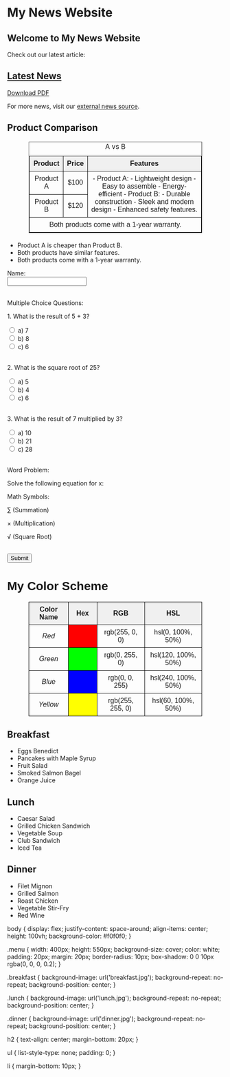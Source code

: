 <!DOCTYPE html>
<html>
<head>
    <h1>My News Website</h1>
<head>
<body>
    <h2>Welcome to My News Website</h2>
    <p>Check out our latest article:</p>
    <h2><a href="/BasicWebDev/Online News Article.pdf">Latest News</a></h2>
    <p><a href="BasicWebDev/Online News Article.pdf" target="_blank">Download PDF</a></p>
    <p>For more news, visit our <a href="https://www.thedailyupside.com" target="_blank">external news source</a>.</p>
</body>
</head>
</head>
</html>  

<!DOCTYPE html>
<html>
<head>
    <h2>Product Comparison</h2>
</head>
<body>
    <table border="1">
        <caption>A vs B</caption>
        <tr>
            <th>Product</th>
            <th>Price</th>
            <th>Features</th>
        </tr>
        <tr>
            <td>Product A</td>
            <td>$100</td>
            <td rowspan="2">- Product A:
  - Lightweight design
  - Easy to assemble
  - Energy-efficient
- Product B:
  - Durable construction
  - Sleek and modern design
  - Enhanced safety features.</td>
        </tr>
        <tr>
            <td>Product B</td>
            <td>$120</td>
        </tr>
        <tr>
            <td colspan="3">Both products come with a 1-year warranty.</td>
        </tr>
    </table>
    <ul>
        <li>Product A is cheaper than Product B.</li>
        <li>Both products have similar features.</li>
        <li>Both products come with a 1-year warranty.</li>
    </ul>
</body>
</html>

<!-- Start of Math Test -->

<form>
  <label for="name">Name:</label><br>
  <input type="text" id="name" name="name"><br><br>
  
  <p>Multiple Choice Questions:</p>
  
  <p>1. What is the result of 5 + 3?</p>
  <input type="radio" id="q1a" name="q1" value="a">
  <label for="q1a">a) 7</label><br>
  <input type="radio" id="q1b" name="q1" value="b">
  <label for="q1b">b) 8</label><br>
  <input type="radio" id="q1c" name="q1" value="c">
  <label for="q1c">c) 6</label><br><br>
  
  <p>2. What is the square root of 25?</p>
  <input type="radio" id="q2a" name="q2" value="a">
  <label for="q2a">a) 5</label><br>
  <input type="radio" id="q2b" name="q2" value="b">
  <label for="q2b">b) 4</label><br>
  <input type="radio" id="q2c" name="q2" value="c">
  <label for="q2c">c) 6</label><br><br>
  
  <p>3. What is the result of 7 multiplied by 3?</p>
  <input type="radio" id="q3a" name="q3" value="a">
  <label for="q3a">a) 10</label><br>
  <input type="radio" id="q3b" name="q3" value="b">
  <label for="q3b">b) 21</label><br>
  <input type="radio" id="q3c" name="q3" value="c">
  <label for="q3c">c) 28</label><br><br>
  
  <p>Word Problem:</p>
  <p>Solve the following equation for x:</p>

  
  <p>Math Symbols:</p>
  <p>&sum; (Summation)</p>
  <p>&times; (Multiplication)</p>
  <p>&radic; (Square Root)</p><br>
  
  <input type="submit" value="Submit">
</form>

<!-- End of Math Test -->

<!DOCTYPE html>
<html>
<head>
  <title>Color Scheme Table</title>
  <style>
    table {
      width: 100%;
      border-collapse: collapse;
    }
    th, td {
      border: 1px solid black;
      padding: 8px;
      text-align: center;
    }
    th {
      background-color: #f2f2f2;
      font-family: Arial, sans-serif;
      font-weight: bold;
    }
    td {
      font-family: Arial, sans-serif;
    }
    .color-name {
      font-style: italic;
    }
    .color-sample {
      width: 50px;
      height: 50px;
    }
  </style>
</head>
<body>

<h1 style="font-family: Arial, sans-serif;">My Color Scheme</h1>

<table>
  <tr>
    <th>Color Name</th>
    <th>Hex</th>
    <th>RGB</th>
    <th>HSL</th>
  </tr>
  <tr>
    <td class="color-name">Red</td>
    <td class="color-sample" style="background-color: #ff0000;"></td>
    <td>rgb(255, 0, 0)</td>
    <td>hsl(0, 100%, 50%)</td>
  </tr>
  <tr>
    <td class="color-name">Green</td>
    <td class="color-sample" style="background-color: #00ff00;"></td>
    <td>rgb(0, 255, 0)</td>
    <td>hsl(120, 100%, 50%)</td>
  </tr>
  <tr>
    <td class="color-name">Blue</td>
    <td class="color-sample" style="background-color: #0000ff;"></td>
    <td>rgb(0, 0, 255)</td>
    <td>hsl(240, 100%, 50%)</td>
  </tr>
  <tr>
    <td class="color-name">Yellow</td>
    <td class="color-sample" style="background-color: #ffff00;"></td>
    <td>rgb(255, 255, 0)</td>
    <td>hsl(60, 100%, 50%)</td>
  </tr>
</table>

</body>
</html>

<!DOCTYPE html>
<html lang="en">
<head>
    <meta charset="UTF-8">
    <meta name="viewport" content="width=device-width, initial-scale=1.0">
    <title>Menus</title>
    <link rel="stylesheet" href="styles.css">
</head>
<body>
    <div class="menu breakfast">
        <h2>Breakfast</h2>
        <ul>
            <li>Eggs Benedict</li>
            <li>Pancakes with Maple Syrup</li>
            <li>Fruit Salad</li>
            <li>Smoked Salmon Bagel</li>
            <li>Orange Juice</li>
        </ul>
    </div>
    <div class="menu lunch">
        <h2>Lunch</h2>
        <ul>
            <li>Caesar Salad</li>
            <li>Grilled Chicken Sandwich</li>
            <li>Vegetable Soup</li>
            <li>Club Sandwich</li>
            <li>Iced Tea</li>
        </ul>
    </div>
    <div class="menu dinner">
        <h2>Dinner</h2>
        <ul>
            <li>Filet Mignon</li>
            <li>Grilled Salmon</li>
            <li>Roast Chicken</li>
            <li>Vegetable Stir-Fry</li>
            <li>Red Wine</li>
        </ul>
    </div>
    body {
    display: flex;
    justify-content: space-around;
    align-items: center;
    height: 100vh;
    background-color: #f0f0f0;
}

.menu {
    width: 400px;
    height: 550px;
    background-size: cover;
    color: white;
    padding: 20px;
    margin: 20px;
    border-radius: 10px;
    box-shadow: 0 0 10px rgba(0, 0, 0, 0.2);
}

.breakfast {
    background-image: url('breakfast.jpg');
    background-repeat: no-repeat;
    background-position: center;
}

.lunch {
    background-image: url('lunch.jpg');
    background-repeat: no-repeat;
    background-position: center;
}

.dinner {
    background-image: url('dinner.jpg');
    background-repeat: no-repeat;
    background-position: center;
}

h2 {
    text-align: center;
    margin-bottom: 20px;
}

ul {
    list-style-type: none;
    padding: 0;
}

li {
    margin-bottom: 10px;
}
</body>
</html>
<!DOCTYPE html>
<html lang="en">
<head>
    <meta charset="UTF-8">
    <meta name="viewport" content="width=device-width, initial-scale=1.0">
    <title>My Busy Day Schedule</title>
    <style>
        table {
            width: 80%;
            margin: 20px auto;
            border-collapse: collapse;
        }
        
        th, td {
            border: 1px solid #000;
            padding: 10px;
            text-align: center;
        }
        
        th {
            background-color: #f0f0f0;
        }
        
        .important {
            font-weight: bold;
        }
        
        .time {
            width: 20%;
        }
    </style>
</head>
<body>
    <h1>My Busy Day Schedule</h1>
    <table>
        <tr>
            <th>Time</th>
            <th>Event</th>
        </tr>
        <tr>
            <td class="time">08:00 AM</td>
            <td>Breakfast</td>
        </tr>
        <tr>
            <td class="time">09:00 AM</td>
            <td class="important">Work Meeting</td>
        </tr>
        <tr>
            <td class="time">11:00 AM</td>
            <td>Client Call</td>
        </tr>
        <tr>
            <td class="time">12:30 PM</td>
            <td>Lunch</td>
        </tr>
        <tr>
            <td class="time">02:00 PM</td>
            <td>Doctor's Appointment</td>
        </tr>
        <tr>
            <td class="time">04:00 PM</td>
            <td>Exercise</td>
        </tr>
        <tr>
            <td class="time">06:00 PM</td>
            <td>Dinner</td>
        </tr>
        <tr>
            <td class="time">08:00 PM</td>
            <td>Movie Night</td>
        </tr>
    </table>
</body>
</html>
<!DOCTYPE html>
<html lang="en">
<head>
    <meta charset="UTF-8">
    <meta name="viewport" content="width=device-width, initial-scale=1.0">
    <title>Team Page</title>
    <link rel="stylesheet" href="styles.css">
</head>
<body>
    <header>
        <h1>Our Team</h1>
        <nav>
            <ul>
                <li><a href="#about">About Us</a></li>
                <li><a href="#services">Our Services</a></li>
                <li><a href="#contact">Contact</a></li>
            </ul>
        </nav>
    </header>
    <div class="team-member">
        <img src="member1.jpg" alt="Team Member 1">
        <div class="bio">
            <h2>Kelly Martha</h2>
            <p>Kelly Martha is a passionate graphic designer with over a decade of experience in creating visually stunning designs. With a keen eye for detail and a knack for creativity, Kelly has worked with various clients, ranging from small startups to large corporations. She believes that good design has the power to make a lasting impact and is dedicated to delivering top-notch design solutions that exceed expectations.</p>
        </div>
    </div>
    <div class="team-member">
        <img src="member2.jpg" alt="Team Member 2">
        <div class="bio">
            <h2>Jane Smith</h2>
            <p>Jane Smith is a skilled software engineer specializing in web development. With a strong background in programming languages such as HTML, CSS, and JavaScript, Jane has built numerous dynamic and user-friendly websites for clients across different industries. She is known for her problem-solving skills and ability to tackle complex coding challenges with ease. Jane is passionate about technology and is always eager to stay updated with the latest trends in web development.</p>
        </div>
    </div>
      <div class="team-member">
        <img src="member3.jpg" alt="Team Member 3">
        <div class="bio">
            <h2>Allan Bourne</h2>
            <p>Allan Bourne is a seasoned project manager with a proven track record of successfully leading teams and delivering projects on time and within budget. With excellent communication and organizational skills, Allan excels at coordinating team efforts, setting clear project goals, and overcoming obstacles along the way. His commitment to quality and dedication to client satisfaction have earned him praise from colleagues and clients alike.</p>
        </div>
    </div>
    <div class="team-member">
        <img src="member4.jpg" alt="Team Member 4">
        <div class="bio">
            <h2>Nick Write</h2>
            <p>Nick Write is a talented content writer known for his ability to craft engaging and informative content across various platforms. With a background in journalism and a passion for storytelling, Nick brings creativity and flair to every piece of writing he produces. Whether it's blog posts, articles, or social media content, Nick has a knack for capturing the attention of readers and delivering messages that resonate.</p>
        </div>
    </div>
      <!-- Add more team members as needed -->    
    <footer>
        <p>&copy; 2024 Our Company. All rights reserved.</p>
    </footer>
</body>
</html>
<!DOCTYPE html>
<html lang="en">
<head>
    <meta charset="UTF-8">
    <meta name="viewport" content="width=device-width, initial-scale=1.0">
    <title>CSS Grid and Flexbox Puzzle Assignment</title>
    <link rel="stylesheet" href="styles.css">
</head>
<body>
    <div class="grid-container">
        <div class="name-section">Ryan Gaidis</div>
        <div class="puzzle-section">Selected Puzzle: Snowman</div>
        <div class="date-section">Assignment Date: May 1, 2024</div>
    </div>
    <div class="flex-container">
        <!-- Flex items (puzzle pieces) will be added dynamically using Flexbox -->
    </div>
    .grid-container {
    display: grid;
    grid-template-columns: repeat(3, 1fr);
    gap: 20px;
    padding: 20px;
}

.flex-container {
    display: flex;
    flex-wrap: wrap;
}

.flex-item {
    width: 100px; /* Adjust according to puzzle piece size */
    height: 100px; /* Adjust according to puzzle piece size */
    background-color: #ddd; /* Placeholder color for puzzle pieces */
    margin: 5px; /* Adjust spacing between puzzle pieces */
}

.faulty-piece {
    display: none; /* Hide faulty puzzle piece */
}

</body>
</html>
<!DOCTYPE html>
<html lang="en">
<head>
    <meta charset="UTF-8">
    <meta name="viewport" content="width=device-width, initial-scale=1.0">
    <link rel="stylesheet" href="scorecard_styles.css">
</head>
<body>
    <h1>Golf Scorecard</h1>
    <table class="scorecard">
        <tr>
            <th>Hole</th>
            <th>Par</th>
            <th>Player 1</th>
            <th>Player 2</th>
            <!-- Add more players if needed -->
        </tr>
        <tr>
            <td>1</td>
            <td>4</td>
            <td contenteditable="true"></td>
            <td contenteditable="true"></td>
        </tr>
        <!-- Add more rows for additional holes -->
    </table>
</body>
</html>
<!DOCTYPE html>
<html lang="en">
<head>
    <meta charset="UTF-8">
    <meta name="viewport" content="width=device-width, initial-scale=1.0">
    <link rel="stylesheet" href="scorecard_styles.css">
</head>
<body>
    <h1>Baseball Scorecard</h1>
    <table class="scorecard">
        <tr>
            <th>Inning</th>
            <th>Team 1</th>
            <th>Team 2</th>
        </tr>
        <tr>
            <td>1</td>
            <td contenteditable="true"></td>
            <td contenteditable="true"></td>
        </tr>
        <!-- Add more rows for additional innings -->
    </table>
</body>
</html>
<!DOCTYPE html>
<html lang="en">
<head>
    <meta charset="UTF-8">
    <meta name="viewport" content="width=device-width, initial-scale=1.0">
    <link rel="stylesheet" href="scorecard_styles.css">
</head>
<body>
    <h1>Bowling Scorecard</h1>
    <table class="scorecard">
        <tr>
            <th>Frame</th>
            <th>Player 1</th>
            <th>Player 2</th>
        </tr>
        <tr>
            <td>1</td>
            <td contenteditable="true"></td>
            <td contenteditable="true"></td>
        </tr>
        <!-- Add more rows for additional frames -->
    </table>
</body>
</html>
<html>
    <h2>How To Add a Video Onto YOUR Website!</h2>
    <p2><a href="BasicWebDev/BWD video step by step- blank.pdf" target="_blank">Download PDF</a></p2>
</html>
<!-- HTML -->
<!DOCTYPE html>
<html lang="en">
<head>
    <meta charset="UTF-8">
    <meta name="viewport" content="width=device-width, initial-scale=1.0">
    <h1>Flashcard Review</h1>
    <link rel="stylesheet" href="styles.css">
</head>
<body>
    <header>
        <h1 class="title">Flashcard Review</h1>
    </header>
    <main>
        <section class="container">
            <article class="card">
                <h2 class="question">Who created the movie Cars?</h2>
                <p class="answer">Disney's Pixar</p>
            </article>
            <article class="card">
                <h2 class="question">What type of handwriting invloves one continuious stroke?</h2>
                <p class="answer">Cursive</p>
            </article>
            <!-- Add more cards here -->
            <article class="card">
                <h2 class="question">Who is the biggest sports brand in the world?</h2>
                <p class="answer">Nike</p>
            </article>
              <article class="card">
                <h2 class="question">What part of a car quites an exaust?</h2>
                <p class="answer">muffler</p>
            </article>
            <article class="card">
                <h2 class="question">What Anabloic Steriod was originally developed for the cattle industry but is now used by professional body builders?</h2>
                <p class="answer">Trenbalone Acetate</p>
            </article>
            <!-- Add more cards here -->
            <article class="card">
                <h2 class="question">What company created the Vision Pro?</h2>
                <p class="answer">Apple</p>
            </article>
              <article class="card">
                <h2 class="question">What is the most popular AI software?</h2>
                <p class="answer">ChatGPT</p>
            </article>
            <article class="card">
                <h2 class="question">What is the most popular luxury watch brand?</h2>
                <p class="answer">Rolex</p>
            </article>
        </section>
    </main>

</body>
</html>
<!DOCTYPE html>
<html>
  <body>
    <h1>Trading Stock Options and Crypto</h1>
    <p>This website provides an in-depth look at trading stock options and crypto. It covers the basics of what stock options and crypto are, common chart patterns and candle stick patterns, support and resistance, and trading indicators.</p>
    <h2>What is a stock option?</h2>
    <p>A stock option is a contract that gives the holder the right, but not the obligation, to buy or sell a specified amount of a particular stock at a predetermined price within a specified time period.</p>
    <p>There are two types of stock options: call options and put options.</p>
    <p>Stock options are traded on organized exchanges, such as the Chicago Board Options Exchange (CBOE) and the American Stock Exchange (AMEX).</p>
    <p>Advantages of trading stock options include the ability to hedge against potential losses, the ability to generate income through the sale of options, and the ability to speculate on the price movement of a stock without having to own the underlying stock.</p>
    <p>Disadvantages of trading stock options include the risk of losing the entire amount invested, the complexity of options trading, and the limited time frame for exercising the option.</p>
    <h2>What is crypto?</h2>
    <p>Crypto is a digital or virtual currency that uses cryptography for security. Crypto is decentralized, meaning it is not controlled by any government or financial institution.</p>
    <p>There are many different types of crypto, including Bitcoin, Ethereum, and Litecoin.</p>
    <p>Crypto is traded on online exchanges, such as Coinbase and Binance.</p>
    <p>Advantages of trading crypto include the potential for high returns, the ability to make anonymous transactions, and the decentralized nature of crypto.</p>
    <p>Disadvantages of trading crypto include the risk of losing the entire investment, the volatility of crypto prices, and the lack of regulation and protection for crypto investors.</p>
   <h2>Chart patterns and candle stick patterns</h2>
    <p>Chart patterns and candle stick patterns are visual patterns that can be used to predict the direction of the market.</p>
    <p>Two commonly used trading patterns for both stock options and cryptocurrencies are:

1. **Trend Following**:
   - This strategy involves identifying and following the prevailing market trend, whether it's upward (bullish) or downward (bearish).
   - Traders using this approach aim to capitalize on the momentum of the trend, buying when prices are rising (in an uptrend) or selling short when prices are falling (in a downtrend).
   - Technical analysis tools such as moving averages, trendlines, and momentum indicators like the Relative Strength Index (RSI) or Moving Average Convergence Divergence (MACD) are often used to confirm and identify trends.

2. **Support and Resistance Trading**:
   - Support and resistance levels are key areas on a price chart where buying or selling pressure is concentrated, respectively.
   - Traders using this strategy identify these levels and make trading decisions based on how the price behaves when it approaches them.
   - When the price approaches support, traders may look for buying opportunities, expecting the price to bounce back up. Conversely, when the price approaches resistance, traders may consider selling or shorting, anticipating a reversal.
   - Various technical analysis tools and chart patterns such as double tops, double bottoms, and head and shoulders patterns are used to identify support and resistance levels.

Candlestick patterns are widely used in technical analysis to help traders interpret price movements and make informed trading decisions. Here are some widely used candlestick patterns:

1. **Doji**:
   - A Doji candlestick pattern occurs when the opening and closing prices are very close to each other, resulting in a small or nonexistent body with long upper and lower wicks.
   - It suggests market indecision and potential reversal, especially when it forms after a strong trend.

2. **Hammer and Hanging Man**:
   - Hammer and Hanging Man patterns have small bodies with long lower wicks and little to no upper wick.
   - A Hammer forms after a downtrend and indicates potential bullish reversal, while a Hanging Man forms after an uptrend and signals potential bearish reversal.

3. **Engulfing Patterns**:
   - Bullish Engulfing: Occurs when a large bullish candlestick engulfs the previous smaller bearish candlestick. It suggests a bullish reversal.
   - Bearish Engulfing: Opposite of Bullish Engulfing, where a large bearish candlestick engulfs the previous smaller bullish candlestick, indicating a bearish reversal.

4. **Morning Star and Evening Star**:
   - Morning Star: Consists of three candlesticks - a large bearish candle, a small bullish or bearish candle with a gap down, and a large bullish candle that closes above the midpoint of the first candle. It indicates a bullish reversal.
   - Evening Star: The opposite of Morning Star, consisting of a large bullish candle, a small bullish or bearish candle with a gap up, and a large bearish candle that closes below the midpoint of the first candle. It signals a bearish reversal.

5. **Three White Soldiers and Three Black Crows**:
   - Three White Soldiers: Three consecutive long bullish candlesticks with higher closes suggest a strong uptrend continuation.
   - Three Black Crows: Three consecutive long bearish candlesticks with lower closes indicate a strong downtrend continuation.


These are just a few examples of widely used candlestick patterns. Traders often combine these patterns with other technical indicators and analysis techniques to confirm signals and improve their trading decisions. It's important to note that while candlestick patterns can provide valuable insights, they should always be used in conjunction with risk management strategies and an understanding of market context.
These trading patterns are widely used because they provide traders with structured approaches to analyzing price movements and making trading decisions. However, it's essential for traders to combine these patterns with risk management strategies and stay informed about market developments to improve their chances of success. Additionally, traders may also use fundamental analysis techniques, especially in stock trading, to complement their technical analysis.</p>
    <p>To use chart patterns and candle stick patterns, you need to be able to identify them on a chart and understand what they indicate about the market.</p>
  </body>
    </html>    
